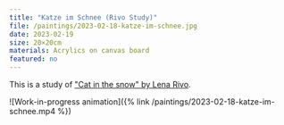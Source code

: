 ```yaml
---
title: "Katze im Schnee (Rivo Study)"
file: /paintings/2023-02-18-katze-im-schnee.jpg
date: 2023-02-19
size: 20×20cm
materials: Acrylics on canvas board
featured: no
---
```


This is a study of ["Cat in the snow" by Lena Rivo](https://www.lenarivo.com/gouache-gallery?itemId=qd1qdip1okxnkiuy8daqmwrw2mytrt).

![Work-in-progress animation]({% link /paintings/2023-02-18-katze-im-schnee.mp4 %})